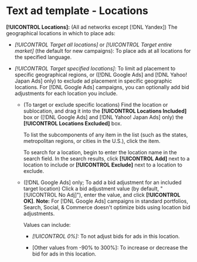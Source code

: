 # Text ad template - Locations

**[!UICONTROL Locations]:** (All ad networks except [!DNL Yandex]) The geographical locations in which to place ads:

* *[!UICONTROL Target all locations]* or *[!UICONTROL Target entire market]* (the default for new campaigns):  To place ads at all locations for the specified language.

* *[!UICONTROL Target specified locations]:* To limit ad placement to specific geographical regions, or ([!DNL Google Ads] and [!DNL Yahoo! Japan Ads] only) to exclude ad placement in specific geographic locations. For [!DNL Google Ads] campaigns, you can optionally add bid adjustments for each location you include.

  * (To target or exclude specific locations) Find the location or sublocation, and drag it into the **[!UICONTROL Locations Included]** box or ([!DNL Google Ads] and [!DNL Yahoo! Japan Ads] only) the **[!UICONTROL Locations Excluded]** box.
  
    To list the subcomponents of any item in the list (such as the states, metropolitan regions, or cities in the U.S.), click the item.
  
    To search for a location, begin to enter the location name in the search field. In the search results, click **[!UICONTROL Add]** next to a location to include or **[!UICONTROL Exclude]** next to a location to exclude.

  * ([!DNL Google Ads] only; To add a bid adjustment for an included target location) Click a bid adjustment value (by default, "[!UICONTROL No Adj]"), enter the value, and click **[!UICONTROL OK]**. **Note:** For [!DNL Google Ads] campaigns in standard portfolios, Search, Social, & Commerce doesn't optimize bids using location bid adjustments.
  
    Values can include:
    
    * *[!UICONTROL 0%]:* To not adjust bids for ads in this location.
    
    * \[Other values from -90% to 300%\]: To increase or decrease the bid for ads in this location.
